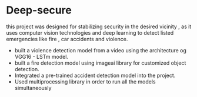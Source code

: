 # Deep-secure
this project was designed for stabilizing security in the desired vicinity , as it uses computer vision technologies and deep learning to detect listed emergencies like fire , car accidents and violence.  
- built a violence  detection model from a video using the architecture og VGG16 - LSTm model.  
- built a fire detection model using imageai library for customized object detection. 
- Integrated a pre-trained accident detection model into the project.   
- Used multiprocessing library in order to run all the models simultaneously

